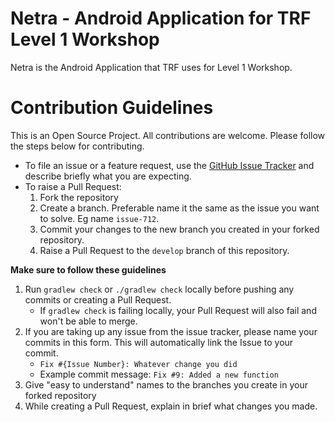 # Netra - Android Application for TRF Level 1 Workshop

Netra is the Android Application that TRF uses for Level 1 Workshop.

# Contribution Guidelines

This is an Open Source Project. All contributions are welcome. Please follow the steps below for contributing.

- To file an issue or a feature request, use the [GitHub Issue Tracker](https://github.com/The-Robotics-Forum/workshop-android/issues) and describe briefly what you are expecting.
- To raise a Pull Request:
    1. Fork the repository
    2. Create a branch. Preferable name it the same as the issue you want to solve. Eg name `issue-712`.
    3. Commit your changes to the new branch you created in your forked repository.
    4. Raise a Pull Request to the `develop` branch of this repository.

**Make sure to follow these guidelines**
1. Run `gradlew check` or `./gradlew check` locally before pushing any commits or creating a Pull Request.
    - If `gradlew check` is failing locally, your Pull Request will also fail and won't be able to merge.
2. If you are taking up any issue from the issue tracker, please name your commits in this form. This will automatically link the Issue to your commit.
    - `Fix #{Issue Number}: Whatever change you did`
    - Example commit message: `Fix #9: Added a new function`
3. Give "easy to understand" names to the branches you create in your forked repository
4. While creating a Pull Request, explain in brief what changes you made.
